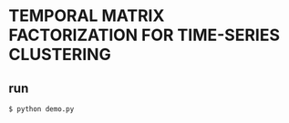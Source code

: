 # TEMPORAL MATRIX FACTORIZATION FOR TIME-SERIES CLUSTERING

## run

```bash
$ python demo.py
```



